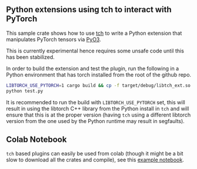 ## Python extensions using tch to interact with PyTorch

This sample crate shows how to use
[tch](https://github.com/LaurentMazare/tch-rs) to write a Python extension
that manipulates PyTorch tensors via [PyO3](https://github.com/PyO3/pyo3).

This is currently experimental hence requires some unsafe code until this has
been stabilized.

In order to build the extension and test the plugin, run the following in a
Python environment that has torch installed from the root of the github repo.

```bash
LIBTORCH_USE_PYTORCH=1 cargo build && cp -f target/debug/libtch_ext.so tch_ext.so
python test.py
```

It is recommended to run the build with `LIBTORCH_USE_PYTORCH` set, this will
result in using the libtorch C++ library from the Python install in `tch` and
will ensure that this is at the proper version (having `tch` using a different
libtorch version from the one used by the Python runtime may result in segfaults).

## Colab Notebook

`tch` based plugins can easily be used from colab (though it might be a bit slow
to download all the crates and compile), see this [example
notebook](https://colab.research.google.com/drive/1bXVQ2TaKABI4bBG9IL0QFkmvhhf8Tsyl?usp=sharing).
